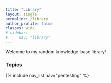 ```yaml
---
title: "Library"
layout: single
permalink: /library
author_profile: false
classes: wide
# sidebar:
#     nav: "library"
---
```


Welcome to my random knowledge-base library!

### Topics

<!-- {% include nav_list nav="dfir" %} -->
{% include nav_list nav="pentesting" %}

<!-- - [Digital Forensics and Incident Response](/library/dfir)
- [Penetration Testing](/library/dfir) -->